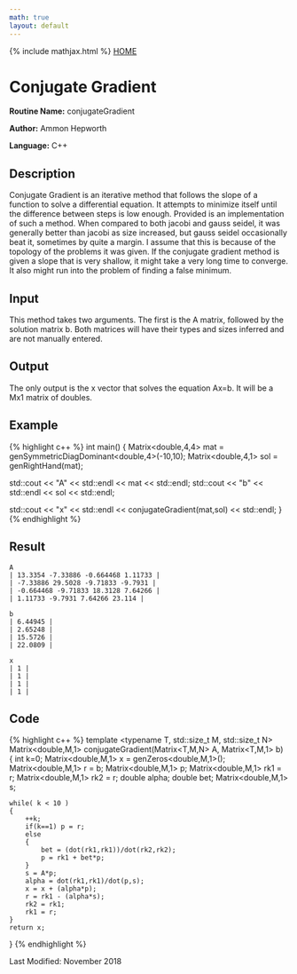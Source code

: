 ```yaml
---
math: true
layout: default
---
```


{% include mathjax.html %}
<a href="https://ammonhepworth.github.io/MATH5620/index">HOME</a>

# Conjugate Gradient

**Routine Name:** conjugateGradient

**Author:** Ammon Hepworth

**Language:** C++


## Description

Conjugate Gradient is an iterative method that follows the slope of a function to solve a differential equation. It attempts to minimize itself until the difference between steps is low enough. Provided is an implementation of such a method.  When compared to both jacobi and gauss seidel, it was generally better than jacobi as size increased, but gauss seidel occasionally beat it, sometimes by quite a margin. I assume that this is because of the topology of the problems it was given. If the conjugate gradient method is given a slope that is very shallow, it might take a very long time to converge. It also might run into the problem of finding a false minimum.

## Input

This method takes two arguments. The first is the A matrix, followed by the solution matrix b. Both matrices will have their types and sizes inferred and are not manually entered.

## Output

The only output is the x vector that solves the equation Ax=b. It will be a Mx1 matrix of doubles.


## Example

{% highlight c++ %}
int main()
{
  Matrix<double,4,4> mat = genSymmetricDiagDominant<double,4>(-10,10);
  Matrix<double,4,1> sol = genRightHand(mat);

  std::cout << "A" << std::endl << mat << std::endl;
  std::cout << "b" << std::endl << sol << std::endl;

  std::cout << "x" << std::endl << conjugateGradient(mat,sol) << std::endl;
}
{% endhighlight %}

## Result
```
A
| 13.3354 -7.33886 -0.664468 1.11733 |
| -7.33886 29.5028 -9.71833 -9.7931 |
| -0.664468 -9.71833 18.3128 7.64266 |
| 1.11733 -9.7931 7.64266 23.114 |

b
| 6.44945 |
| 2.65248 |
| 15.5726 |
| 22.0809 |

x
| 1 |
| 1 |
| 1 |
| 1 |
```

## Code

{% highlight c++ %}
template <typename T, std::size_t M, std::size_t N>
Matrix<double,M,1> conjugateGradient(Matrix<T,M,N> A, Matrix<T,M,1> b)
{
	int k=0;
	Matrix<double,M,1> x = genZeros<double,M,1>();
	Matrix<double,M,1> r = b;
	Matrix<double,M,1> p;
	Matrix<double,M,1> rk1 = r;
	Matrix<double,M,1> rk2 = r;
	double alpha;
	double bet;
	Matrix<double,M,1> s;
	
	while( k < 10 )
	{
		++k;
		if(k==1) p = r;
		else
		{
			bet = (dot(rk1,rk1))/dot(rk2,rk2);
			p = rk1 + bet*p;
		}
		s = A*p;
		alpha = dot(rk1,rk1)/dot(p,s);
		x = x + (alpha*p);
		r = rk1 - (alpha*s);
		rk2 = rk1;
		rk1 = r;
	}
	return x;
}
{% endhighlight %}

Last Modified: November 2018
